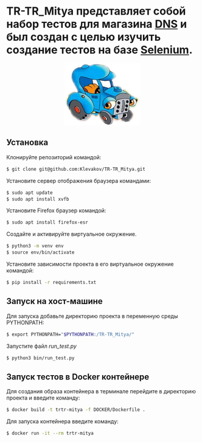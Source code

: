 # TR-TR_Mitya представляет собой набор тестов для магазина [DNS](https://www.dns-shop.ru/) и был создан с целью изучить создание тестов на базе [Selenium](https://selenium.dev).

<p align="center">
    <img src="/logo/tr-tr-mitya.png" alt="TR-TR_Mitya">
</p>
</p>

## Установка
Клонируйте репозиторий командой: 
```bash
$ git clone git@github.com:Klevakov/TR-TR_Mitya.git
```

Установите сервер отображения браузера командами:

```bash
$ sudo apt update
$ sudo apt install xvfb
```

Установите Firefox браузер командой:

```bash
$ sudo apt install firefox-esr
```

Создайте и активируйте виртуальное окружение.

```bash
$ python3 -m venv env
$ source env/bin/activate
```

Установите зависимости проекта в его виртуальное окружение командой:

```bash
$ pip install -r requirements.txt
```

## Запуск на хост-машине

Для запуска добавьте директорию проекта в переменную среды PYTHONPATH:

```bash
$ export PYTHONPATH="$PYTHONPATH:/TR-TR_Mitya/"
```

Запустите файл *run_test.py*

```bash
$ python3 bin/run_test.py
```

## Запуск тестов в Docker контейнере

Для создания образа контейнера в терминале перейдите в директорию проекта и введите команду:

```bash
$ docker build -t trtr-mitya -f DOCKER/Dockerfile .
```

Для запуска контейнера введите команду:
```bash
$ docker run -it --rm trtr-mitya
```
